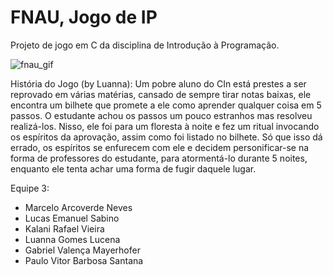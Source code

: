 # FNAU, Jogo de IP
Projeto de jogo em C da disciplina de Introdução à Programação.

![fnau_gif](https://github.com/llucasEmanuel/Jogo-de-IP/assets/131834616/f4d359f0-481a-4cdf-8f88-c5dce54aef30)

História do Jogo (by Luanna):
Um pobre aluno do CIn está prestes a ser reprovado em várias matérias,
cansado de sempre tirar notas baixas, ele encontra um bilhete que 
promete a ele como aprender qualquer coisa em 5 passos.
O estudante achou os passos um pouco estranhos mas resolveu realizá-los.
Nisso, ele foi para um floresta à noite e fez um ritual invocando os espíritos da aprovação,
assim como foi listado no bilhete. Só que isso dá errado, os espíritos se enfurecem com ele
e decidem personificar-se na forma de professores do estudante, para atormentá-lo durante
5 noites, enquanto ele tenta achar uma forma de fugir daquele lugar.

Equipe 3:
- Marcelo Arcoverde Neves
- Lucas Emanuel Sabino
- Kalani Rafael Vieira
- Luanna Gomes Lucena
- Gabriel Valença Mayerhofer
- Paulo Vitor Barbosa Santana
